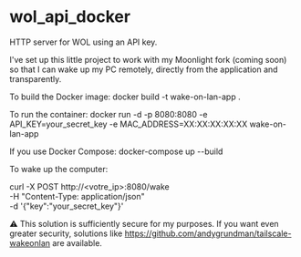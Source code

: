 # wol_api_docker
HTTP server for WOL using an API key.

I've set up this little project to work with my Moonlight fork (coming soon) so that I can wake up my PC remotely, directly from the application and transparently.


To build the Docker image: docker build -t wake-on-lan-app .

To run the container: docker run -d -p 8080:8080 -e API_KEY=your_secret_key -e MAC_ADDRESS=XX:XX:XX:XX:XX wake-on-lan-app

If you use Docker Compose: docker-compose up --build

To wake up the computer:

curl -X POST http://<votre_ip>:8080/wake \
-H "Content-Type: application/json" \
-d '{"key":"your_secret_key"}'


⚠️ This solution is sufficiently secure for my purposes. If you want even greater security, solutions like https://github.com/andygrundman/tailscale-wakeonlan are available.

